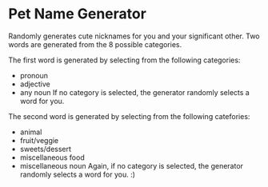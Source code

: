 Pet Name Generator
==============

Randomly generates cute nicknames for you and your significant other. 
Two words are generated from the 8 possible categories.

The first word is generated by selecting from the following categories: 
* pronoun
* adjective
* any noun
If no category is selected, the generator randomly selects a word for you.

The second word is generated by selecting from the following catefories:
* animal
* fruit/veggie
* sweets/dessert
* miscellaneous food
* miscellaneous noun
Again, if no category is selected, the generator randomly selects a word for you. :)
